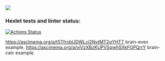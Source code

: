 <a href="https://codeclimate.com/github/jLukatar/frontend-project-44/maintainability"><img src="https://api.codeclimate.com/v1/badges/bb7cea428df0c0c4eca5/maintainability" /></a>
### Hexlet tests and linter status:
[![Actions Status](https://github.com/jLukatar/frontend-project-44/workflows/hexlet-check/badge.svg)](https://github.com/jLukatar/frontend-project-44/actions)

https://asciinema.org/a/t5TfrobUDWLcj2NvtMT2gYHTT brain-even example.
https://asciinema.org/a/viVzXBzKUPVSqwhSXkFGPQrrY brain-calc example.
